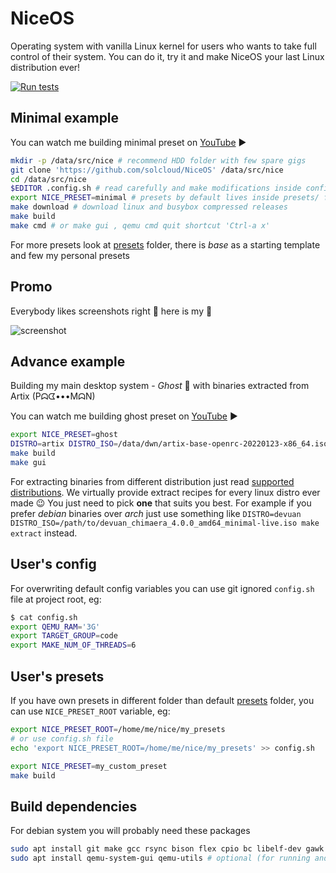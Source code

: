 # NiceOS

Operating system with vanilla Linux kernel for users who wants to take full control of their system. You can do it, try it and make NiceOS your last Linux distribution ever!

[![Run tests](https://github.com/solcloud/NiceOS/actions/workflows/test.yml/badge.svg?branch=master)](https://github.com/solcloud/NiceOS/actions/workflows/test.yml)

## Minimal example

You can watch me building minimal preset on [YouTube](https://youtu.be/H09xbSGKjZw) ▶️

```bash
mkdir -p /data/src/nice # recommend HDD folder with few spare gigs
git clone 'https://github.com/solcloud/NiceOS' /data/src/nice
cd /data/src/nice
$EDITOR .config.sh # read carefully and make modifications inside config.sh
export NICE_PRESET=minimal # presets by default lives inside presets/ folder
make download # download linux and busybox compressed releases
make build
make cmd # or make gui , qemu cmd quit shortcut 'Ctrl-a x'
```

For more presets look at [presets](presets/) folder, there is _base_ as a starting template and few my personal presets

## Promo

Everybody likes screenshots right 🙂 here is my 👻

![screenshot](https://user-images.githubusercontent.com/74121353/145203880-60802202-f278-46cc-bf20-7b0189b25b97.png)

## Advance example

Building my main desktop system - _Ghost_ 👻 with binaries extracted from Artix (Pᗣᗧ•••MᗣN)

You can watch me building ghost preset on [YouTube](https://youtu.be/SNuNFt7kSIE) ▶️

```bash
export NICE_PRESET=ghost
DISTRO=artix DISTRO_ISO=/data/dwn/artix-base-openrc-20220123-x86_64.iso make extract
make build
make gui
```

For extracting binaries from different distribution just read [supported distributions](distro_extractor/README.md). We virtually provide extract recipes for every linux distro ever made 😉 You just need to pick **one** that suits you best. For example if you prefer _debian_ binaries over _arch_ just use something like `DISTRO=devuan DISTRO_ISO=/path/to/devuan_chimaera_4.0.0_amd64_minimal-live.iso make extract` instead.

## User's config

For overwriting default config variables you can use git ignored `config.sh` file at project root, eg:

```bash
$ cat config.sh
export QEMU_RAM='3G'
export TARGET_GROUP=code
export MAKE_NUM_OF_THREADS=6
```

## User's presets

If you have own presets in different folder than default [presets](presets/) folder, you can use `NICE_PRESET_ROOT` variable, eg:

```bash
export NICE_PRESET_ROOT=/home/me/nice/my_presets
# or use config.sh file
echo 'export NICE_PRESET_ROOT=/home/me/nice/my_presets' >> config.sh

export NICE_PRESET=my_custom_preset
make build
```

## Build dependencies

For debian system you will probably need these packages

```bash
sudo apt install git make gcc rsync bison flex cpio bc libelf-dev gawk fdisk wget lbzip2 xz-utils dosfstools libssl-dev libncurses-dev # required
sudo apt install qemu-system-gui qemu-utils # optional (for running and extracting in QEMU emulator)
```
